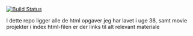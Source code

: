 [![Build Status](https://travis-ci.com/LukasBangStoltz/FirstStartcodeProj.svg?branch=master)](https://travis-ci.com/LukasBangStoltz/FirstStartcodeProj)

I dette repo ligger alle de html opgaver jeg har lavet i uge 38, samt movie projekter
i index html-filen er der links til alt relevant materiale
